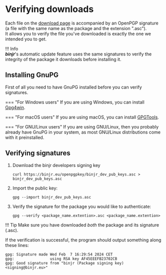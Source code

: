# Verifying downloads

Each file on the [download page](../download/latest_release.md) is accompanied by an OpenPGP signature (a file with the 
same name as the package and the extension ".asc").   
It allows you to verify the file you've downloaded is exactly the one we intended you to get.

!!! Info  
    ***binjr***'s automatic update feature uses the same signatures to verify the integrity of the package it downloads 
    before installing it. 

## Installing GnuPG

First of all you need to have GnuPG installed before you can verify signatures.

=== "For Windows users"
    If you are using Windows, you can install [Gpg4win](https://gpg4win.org/download.html).  

=== "For macOS users"
    If you are using macOS, you can install [GPGTools](https://gpgtools.org/).

=== "For GNU/Linux users"
    If you are using GNU/Linux, then you probably already have GnuPG in your system, 
    as most GNU/Linux distributions come with it preinstalled.


## Verifying signatures

1. Download the binjr developers signing key
    ```
    curl https://binjr.eu/openpgpkey/binjr_dev_pub_keys.asc > binjr_dev_pub_keys.asc
    ```
  
2. Import the public key:
    ``` 
    gpg --import binjr_dev_pub_keys.asc
    ```

3. Verify the signature for the package you would like to authenticate:
    ``` 
    gpg --verify <package_name.extention>.asc <package_name.extention>
    ```
   
!!! Tip 
    Make sure you have downloaded *both* the package and its signature (.asc). 
    
If the verification is successful, the program should output something along these lines:
```
gpg: Signature made Wed Feb  7 16:29:54 2024 CET
gpg:                using RSA key AF45EEEFB23702CB
gpg: Good signature from "binjr (Package signing key) <signing@binjr.eu>"
```